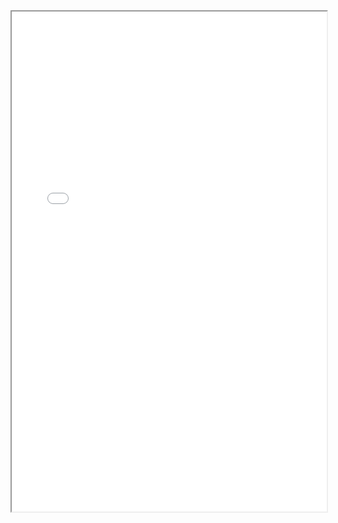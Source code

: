 
<iframe height = 800 width = 100% padding = 0 0 margin 0 0 src="file:///home/alix_anneraud/Git/INSAtram/Documentation/Code/index.html"></iframe>